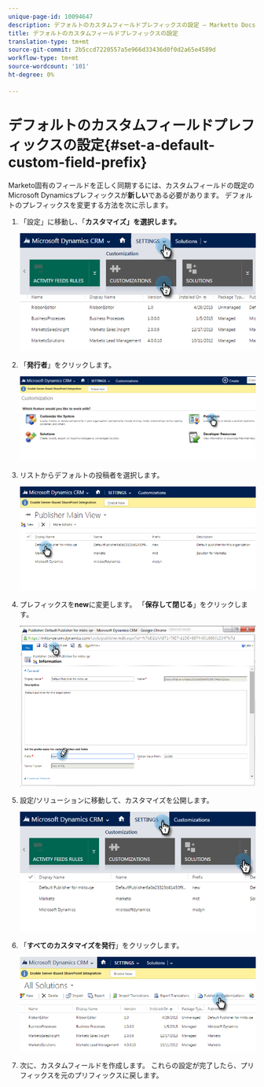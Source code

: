```yaml
---
unique-page-id: 10094647
description: デフォルトのカスタムフィールドプレフィックスの設定 — Marketto Docs — 製品ドキュメント
title: デフォルトのカスタムフィールドプレフィックスの設定
translation-type: tm+mt
source-git-commit: 2b5ccd7220557a5e966d33436d0f0d2a65e4589d
workflow-type: tm+mt
source-wordcount: '101'
ht-degree: 0%

---
```



# デフォルトのカスタムフィールドプレフィックスの設定{#set-a-default-custom-field-prefix}

Marketo固有のフィールドを正しく同期するには、カスタムフィールドの既定のMicrosoft Dynamicsプレフィックスが&#x200B;**新しい**&#x200B;である必要があります。 デフォルトのプレフィックスを変更する方法を次に示します。

1. 「設定」に移動し、「**カスタマイズ」を選択します。**

   ![](assets/image2015-10-9-11-3a18-3a8.png)

1. 「**発行者**」をクリックします。

   ![](assets/image2015-10-9-11-3a19-3a39.png)

1. リストからデフォルトの投稿者を選択します。

   ![](assets/image2015-10-9-11-3a2-3a45.png)

1. プレフィックスを&#x200B;**new**&#x200B;に変更します。 「**保存して閉じる**」をクリックします。

   ![](assets/image2015-10-9-11-3a9-3a17.png)

1. 設定/ソリューションに移動して、カスタマイズを公開します。

   ![](assets/image2015-10-9-11-3a12-3a43.png)

1. 「**すべてのカスタマイズを発行**」をクリックします。

   ![](assets/image2015-10-9-11-3a14-3a42.png)

1. 次に、カスタムフィールドを作成します。 これらの設定が完了したら、プリフィックスを元のプリフィックスに戻します。
